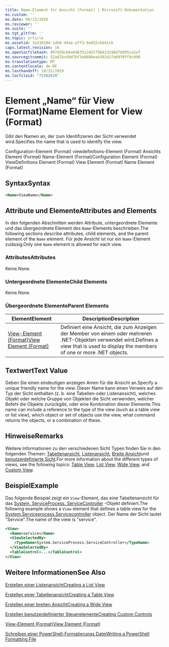 ```yaml
---
title: Name-Element für Ansicht (Format) | Microsoft-Dokumentation
ms.custom: ''
ms.date: 09/13/2016
ms.reviewer: ''
ms.suite: ''
ms.tgt_pltfrm: ''
ms.topic: article
ms.assetid: 3a31010d-1db9-44ae-a7f3-6ed32cb641cb
caps.latest.revision: 16
ms.openlocfilehash: 097d20cb6a04635124d1f96823248df6095ca1af
ms.sourcegitcommit: 52a67bcd9d7bf3e8600ea4302d1fa8970ff9c998
ms.translationtype: MT
ms.contentlocale: de-DE
ms.lasthandoff: 10/15/2019
ms.locfileid: "72362639"
---
```

# <a name="name-element-for-view-format"></a><span data-ttu-id="cf9bb-102">Element „Name“ für View (Format)</span><span class="sxs-lookup"><span data-stu-id="cf9bb-102">Name Element for View (Format)</span></span>

<span data-ttu-id="cf9bb-103">Gibt den Namen an, der zum Identifizieren der Sicht verwendet wird.</span><span class="sxs-lookup"><span data-stu-id="cf9bb-103">Specifies the name that is used to identify the view.</span></span>

<span data-ttu-id="cf9bb-104">Configuration-Element (Format) viewdefinitions-Element (Format) Ansichts Element (Format) Name-Element (Format)</span><span class="sxs-lookup"><span data-stu-id="cf9bb-104">Configuration Element (Format) ViewDefinitions Element (Format) View Element (Format) Name Element (Format)</span></span>

## <a name="syntax"></a><span data-ttu-id="cf9bb-105">Syntax</span><span class="sxs-lookup"><span data-stu-id="cf9bb-105">Syntax</span></span>

```xml
<Name>ViewName</Name>
```

## <a name="attributes-and-elements"></a><span data-ttu-id="cf9bb-106">Attribute und Elemente</span><span class="sxs-lookup"><span data-stu-id="cf9bb-106">Attributes and Elements</span></span>

<span data-ttu-id="cf9bb-107">In den folgenden Abschnitten werden Attribute, untergeordnete Elemente und das übergeordnete Element des `Name`-Elements beschrieben.</span><span class="sxs-lookup"><span data-stu-id="cf9bb-107">The following sections describe attributes, child elements, and the parent element of the `Name` element.</span></span> <span data-ttu-id="cf9bb-108">Für jede Ansicht ist nur ein `Name`-Element zulässig.</span><span class="sxs-lookup"><span data-stu-id="cf9bb-108">Only one `Name` element is allowed for each view.</span></span>

### <a name="attributes"></a><span data-ttu-id="cf9bb-109">Attributes</span><span class="sxs-lookup"><span data-stu-id="cf9bb-109">Attributes</span></span>

<span data-ttu-id="cf9bb-110">Keine.</span><span class="sxs-lookup"><span data-stu-id="cf9bb-110">None.</span></span>

### <a name="child-elements"></a><span data-ttu-id="cf9bb-111">Untergeordnete Elemente</span><span class="sxs-lookup"><span data-stu-id="cf9bb-111">Child Elements</span></span>

<span data-ttu-id="cf9bb-112">Keine.</span><span class="sxs-lookup"><span data-stu-id="cf9bb-112">None.</span></span>

### <a name="parent-elements"></a><span data-ttu-id="cf9bb-113">Übergeordnete Elemente</span><span class="sxs-lookup"><span data-stu-id="cf9bb-113">Parent Elements</span></span>

|<span data-ttu-id="cf9bb-114">Element</span><span class="sxs-lookup"><span data-stu-id="cf9bb-114">Element</span></span>|<span data-ttu-id="cf9bb-115">Description</span><span class="sxs-lookup"><span data-stu-id="cf9bb-115">Description</span></span>|
|-------------|-----------------|
|[<span data-ttu-id="cf9bb-116">View-Element (Format)</span><span class="sxs-lookup"><span data-stu-id="cf9bb-116">View Element (Format)</span></span>](./view-element-format.md)|<span data-ttu-id="cf9bb-117">Definiert eine Ansicht, die zum Anzeigen der Member von einem oder mehreren .NET-Objekten verwendet wird.</span><span class="sxs-lookup"><span data-stu-id="cf9bb-117">Defines a view that is used to display the members of one or more .NET objects.</span></span>|

## <a name="text-value"></a><span data-ttu-id="cf9bb-118">Textwert</span><span class="sxs-lookup"><span data-stu-id="cf9bb-118">Text Value</span></span>

<span data-ttu-id="cf9bb-119">Geben Sie einen eindeutigen anzeigen Amen für die Ansicht an.</span><span class="sxs-lookup"><span data-stu-id="cf9bb-119">Specify a unique friendly name for the view.</span></span> <span data-ttu-id="cf9bb-120">Dieser Name kann einen Verweis auf den Typ der Sicht enthalten (z. b. eine Tabellen-oder Listenansicht), welches Objekt oder welche Gruppe von Objekten die Sicht verwenden, welcher Befehl die Objekte zurückgibt, oder eine Kombination dieser Elemente.</span><span class="sxs-lookup"><span data-stu-id="cf9bb-120">This name can include a reference to the type of the view (such as a table view or list view), which object or set of objects use the view, what command returns the objects, or a combination of these.</span></span>

## <a name="remarks"></a><span data-ttu-id="cf9bb-121">Hinweise</span><span class="sxs-lookup"><span data-stu-id="cf9bb-121">Remarks</span></span>

<span data-ttu-id="cf9bb-122">Weitere Informationen zu den verschiedenen Sicht Typen finden Sie in den folgenden Themen: [Tabellenansicht](./creating-a-table-view.md), [Listenansicht](./creating-a-list-view.md), [Breite Ansicht](./creating-a-wide-view.md)und [benutzerdefinierte Sicht](./creating-custom-controls.md).</span><span class="sxs-lookup"><span data-stu-id="cf9bb-122">For more information about the different types of views, see the following topics: [Table View](./creating-a-table-view.md), [List View](./creating-a-list-view.md), [Wide View](./creating-a-wide-view.md), and [Custom View](./creating-custom-controls.md).</span></span>

## <a name="example"></a><span data-ttu-id="cf9bb-123">Beispiel</span><span class="sxs-lookup"><span data-stu-id="cf9bb-123">Example</span></span>

<span data-ttu-id="cf9bb-124">Das folgende Beispiel zeigt ein `View`-Element, das eine Tabellenansicht für das [System. ServiceProcess. ServiceController](/dotnet/api/System.ServiceProcess.ServiceController) -Objekt definiert.</span><span class="sxs-lookup"><span data-stu-id="cf9bb-124">The following example shows a `View` element that defines a table view for the [System.Serviceprocess.Servicecontroller](/dotnet/api/System.ServiceProcess.ServiceController) object.</span></span> <span data-ttu-id="cf9bb-125">Der Name der Sicht lautet "Service".</span><span class="sxs-lookup"><span data-stu-id="cf9bb-125">The name of the view is "service".</span></span>

```xml
<View>
  <Name>service</Name>
  <ViewSelectedBy>
    <TypeName>System.ServiceProcess.ServiceController</TypeName>
  </ViewSelectedBy>
  <TableControl>...</TableControl>
</View>

```

## <a name="see-also"></a><span data-ttu-id="cf9bb-126">Weitere Informationen</span><span class="sxs-lookup"><span data-stu-id="cf9bb-126">See Also</span></span>

[<span data-ttu-id="cf9bb-127">Erstellen einer Listenansicht</span><span class="sxs-lookup"><span data-stu-id="cf9bb-127">Creating a List View</span></span>](./creating-a-list-view.md)

[<span data-ttu-id="cf9bb-128">Erstellen einer Tabellenansicht</span><span class="sxs-lookup"><span data-stu-id="cf9bb-128">Creating a Table View</span></span>](./creating-a-table-view.md)

[<span data-ttu-id="cf9bb-129">Erstellen einer breiten Ansicht</span><span class="sxs-lookup"><span data-stu-id="cf9bb-129">Creating a Wide View</span></span>](./creating-a-wide-view.md)

[<span data-ttu-id="cf9bb-130">Erstellen benutzerdefinierter Steuerelemente</span><span class="sxs-lookup"><span data-stu-id="cf9bb-130">Creating Custom Controls</span></span>](./creating-custom-controls.md)

[<span data-ttu-id="cf9bb-131">View-Element (Format)</span><span class="sxs-lookup"><span data-stu-id="cf9bb-131">View Element (Format)</span></span>](./view-element-format.md)

[<span data-ttu-id="cf9bb-132">Schreiben einer PowerShell-Formatierungs Datei</span><span class="sxs-lookup"><span data-stu-id="cf9bb-132">Writing a PowerShell Formatting File</span></span>](./writing-a-powershell-formatting-file.md)
